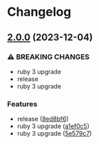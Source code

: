 # Changelog

## [2.0.0](https://www.github.com/at-point/mote_sms/compare/v1.5.0...v2.0.0) (2023-12-04)


### ⚠ BREAKING CHANGES

* ruby 3 upgrade
* release
* ruby 3 upgrade

### Features

* release ([8ed8bf6](https://www.github.com/at-point/mote_sms/commit/8ed8bf6592ef0c5947a307c386a7507c2634211e))
* ruby 3 upgrade ([a1ef0c5](https://www.github.com/at-point/mote_sms/commit/a1ef0c532aaa6509f83627e74df89fd21fcfb0bb))
* ruby 3 upgrade ([5e579c7](https://www.github.com/at-point/mote_sms/commit/5e579c7850d959b1bb8d7ee79a91df4513387581))
